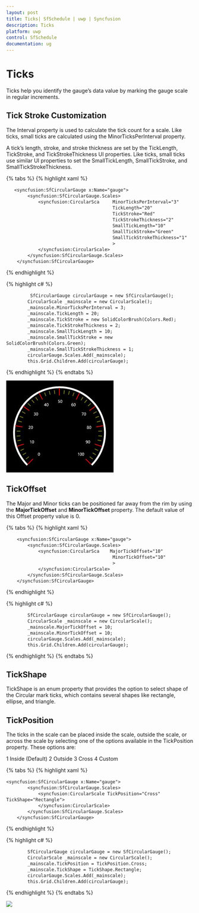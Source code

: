 ```yaml
---
layout: post
title: Ticks| SfSchedule | uwp | Syncfusion
description: Ticks
platform: uwp
control: SfSchedule
documentation: ug
---
```


# Ticks

Ticks help you identify the gauge’s data value by marking the gauge scale in regular increments.

## Tick Stroke Customization

The Interval property is used to calculate the tick count for a scale. Like ticks, small ticks are calculated using the MinorTicksPerInterval property.

A tick’s length, stroke, and stroke thickness are set by the TickLength, TickStroke, and TickStrokeThickness UI properties. Like ticks, small ticks use similar UI properties to set the SmallTickLength, SmallTickStroke, and SmallTickStrokeThickness.

{% tabs %}
{% highlight xaml %}

       <syncfusion:SfCircularGauge x:Name="gauge">
            <syncfusion:SfCircularGauge.Scales>
                <syncfusion:CircularSca     MinorTicksPerInterval="3"
                                            TickLength="20"
                                            TickStroke="Red"  
                                            TickStrokeThickness="2" 
                                            SmallTickLength="10"
                                            SmallTickStroke="Green"
                                            SmallTickStrokeThickness="1" 
                                            >
                </syncfusion:CircularScale>
            </syncfusion:SfCircularGauge.Scales>
        </syncfusion:SfCircularGauge>
        
{% endhighlight %}

{% highlight c# %}

             SfCircularGauge circularGauge = new SfCircularGauge();
            CircularScale _mainscale = new CircularScale();
            _mainscale.MinorTicksPerInterval = 3;
            _mainscale.TickLength = 20;
            _mainscale.TickStroke = new SolidColorBrush(Colors.Red);
            _mainscale.TickStrokeThickness = 2;
            _mainscale.SmallTickLength = 10;
            _mainscale.SmallTickStroke = new SolidColorBrush(Colors.Green);
            _mainscale.SmallTickStrokeThickness = 1;
            circularGauge.Scales.Add(_mainscale);
            this.Grid.Children.Add(circularGauge);


{% endhighlight %}
{% endtabs %}

![](Ticks_images/Ticks_img1.jpeg)


## TickOffset

The Major and Minor ticks can be positioned far away from the rim by using the **MajorTickOffset** and **MinorTickOffset** property. The default value of this Offset property value is 0.

{% tabs %}
{% highlight xaml %}

        <syncfusion:SfCircularGauge x:Name="gauge">
            <syncfusion:SfCircularGauge.Scales>
                <syncfusion:CircularSca    MajorTickOffset="10"
                                            MinorTickOffset="10"
                                            >
                </syncfusion:CircularScale>
            </syncfusion:SfCircularGauge.Scales>
        </syncfusion:SfCircularGauge>

{% endhighlight %}

{% highlight c# %}

            SfCircularGauge circularGauge = new SfCircularGauge();
            CircularScale _mainscale = new CircularScale();
            _mainscale.MajorTickOffset = 10;
            _mainscale.MinorTickOffset = 10;
            circularGauge.Scales.Add(_mainscale);
            this.Grid.Children.Add(circularGauge);

{% endhighlight %}
{% endtabs %}

## TickShape

TickShape is an enum property that provides the option to select shape of the Circular mark ticks, which contains several shapes like rectangle, ellipse, and triangle.

## TickPosition

The ticks in the scale can be placed inside the scale, outside the scale, or across the scale by selecting one of the options available in the TickPosition property. These options are:

1 Inside (Default)
2 Outside
3 Cross
4 Custom

{% tabs %}
{% highlight xaml %}

    <syncfusion:SfCircularGauge x:Name="gauge">
            <syncfusion:SfCircularGauge.Scales>
                <syncfusion:CircularScale TickPosition="Cross" TickShape="Rectangle">
                </syncfusion:CircularScale>
            </syncfusion:SfCircularGauge.Scales>
        </syncfusion:SfCircularGauge>


{% endhighlight %}

{% highlight c# %}

            SfCircularGauge circularGauge = new SfCircularGauge();
            CircularScale _mainscale = new CircularScale();
            _mainscale.TickPosition = TickPosition.Cross;
            _mainscale.TickShape = TickShape.Rectangle;
            circularGauge.Scales.Add(_mainscale);
            this.Grid.Children.Add(circularGauge);

{% endhighlight %}
{% endtabs %}

![](Ticks_images/Ticks_img2.jpeg)
